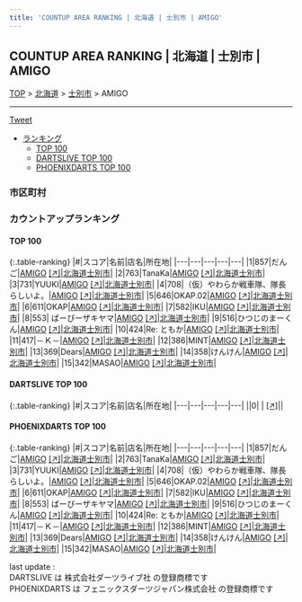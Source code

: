 ```yaml
---
title: 'COUNTUP AREA RANKING | 北海道 | 士別市 | AMIGO'
---
```

## COUNTUP AREA RANKING | 北海道 | 士別市 | AMIGO

[TOP](/darts/rank/) > [北海道](/darts/rank/北海道/) > [士別市](/darts/rank/北海道/士別市/) > AMIGO

___

<a href="https://twitter.com/share?ref_src=twsrc%5Etfw" data-text="COUNTUP AREA RANKING | 北海道士別市AMIGO" class="twitter-share-button" data-hashtags="DARTSLIVE,PHOENIXDARTS,darts,ダーツ" data-show-count="false">Tweet</a>

* [ランキング](#カウントアップランキング)
    * [TOP 100](#top-100)
    * [DARTSLIVE TOP 100](#dartslive-top-100)
    * [PHOENIXDARTS TOP 100](#phoenixdarts-top-100)

### 市区町村

<ul>

</ul>

### カウントアップランキング

#### TOP 100



{:.table-ranking}
|#|スコア|名前|店名|所在地|
|---|---|---|---|---|
|1|857|<span class="rank-name-pd">だんご</span>|<a href="/darts/rank/shops/10404.html">AMIGO</a> <a href="https://vs.phoenixdarts.com/jp/shop/shopDetailInfo/s_10404?s_seq=10404">[↗]</a>|<a href="/darts/rank/北海道/士別市">北海道士別市</a>|
|2|763|<span class="rank-name-pd">TanaKa</span>|<a href="/darts/rank/shops/10404.html">AMIGO</a> <a href="https://vs.phoenixdarts.com/jp/shop/shopDetailInfo/s_10404?s_seq=10404">[↗]</a>|<a href="/darts/rank/北海道/士別市">北海道士別市</a>|
|3|731|<span class="rank-name-pd">YUUKI</span>|<a href="/darts/rank/shops/10404.html">AMIGO</a> <a href="https://vs.phoenixdarts.com/jp/shop/shopDetailInfo/s_10404?s_seq=10404">[↗]</a>|<a href="/darts/rank/北海道/士別市">北海道士別市</a>|
|4|708|<span class="rank-name-pd">（仮）やわらか戦車隊、隊長らしいよ。</span>|<a href="/darts/rank/shops/10404.html">AMIGO</a> <a href="https://vs.phoenixdarts.com/jp/shop/shopDetailInfo/s_10404?s_seq=10404">[↗]</a>|<a href="/darts/rank/北海道/士別市">北海道士別市</a>|
|5|646|<span class="rank-name-pd">OKAP.02</span>|<a href="/darts/rank/shops/10404.html">AMIGO</a> <a href="https://vs.phoenixdarts.com/jp/shop/shopDetailInfo/s_10404?s_seq=10404">[↗]</a>|<a href="/darts/rank/北海道/士別市">北海道士別市</a>|
|6|611|<span class="rank-name-pd">OKAP</span>|<a href="/darts/rank/shops/10404.html">AMIGO</a> <a href="https://vs.phoenixdarts.com/jp/shop/shopDetailInfo/s_10404?s_seq=10404">[↗]</a>|<a href="/darts/rank/北海道/士別市">北海道士別市</a>|
|7|582|<span class="rank-name-pd">IKU</span>|<a href="/darts/rank/shops/10404.html">AMIGO</a> <a href="https://vs.phoenixdarts.com/jp/shop/shopDetailInfo/s_10404?s_seq=10404">[↗]</a>|<a href="/darts/rank/北海道/士別市">北海道士別市</a>|
|8|553|<span class="rank-name-pd"> ばーびーザキヤマ</span>|<a href="/darts/rank/shops/10404.html">AMIGO</a> <a href="https://vs.phoenixdarts.com/jp/shop/shopDetailInfo/s_10404?s_seq=10404">[↗]</a>|<a href="/darts/rank/北海道/士別市">北海道士別市</a>|
|9|516|<span class="rank-name-pd">ひつじのまーくん</span>|<a href="/darts/rank/shops/10404.html">AMIGO</a> <a href="https://vs.phoenixdarts.com/jp/shop/shopDetailInfo/s_10404?s_seq=10404">[↗]</a>|<a href="/darts/rank/北海道/士別市">北海道士別市</a>|
|10|424|<span class="rank-name-pd">Re: ともか</span>|<a href="/darts/rank/shops/10404.html">AMIGO</a> <a href="https://vs.phoenixdarts.com/jp/shop/shopDetailInfo/s_10404?s_seq=10404">[↗]</a>|<a href="/darts/rank/北海道/士別市">北海道士別市</a>|
|11|417|<span class="rank-name-pd">－Ｋ－</span>|<a href="/darts/rank/shops/10404.html">AMIGO</a> <a href="https://vs.phoenixdarts.com/jp/shop/shopDetailInfo/s_10404?s_seq=10404">[↗]</a>|<a href="/darts/rank/北海道/士別市">北海道士別市</a>|
|12|386|<span class="rank-name-pd">MINT</span>|<a href="/darts/rank/shops/10404.html">AMIGO</a> <a href="https://vs.phoenixdarts.com/jp/shop/shopDetailInfo/s_10404?s_seq=10404">[↗]</a>|<a href="/darts/rank/北海道/士別市">北海道士別市</a>|
|13|369|<span class="rank-name-pd">Dears</span>|<a href="/darts/rank/shops/10404.html">AMIGO</a> <a href="https://vs.phoenixdarts.com/jp/shop/shopDetailInfo/s_10404?s_seq=10404">[↗]</a>|<a href="/darts/rank/北海道/士別市">北海道士別市</a>|
|14|358|<span class="rank-name-pd">けんけん</span>|<a href="/darts/rank/shops/10404.html">AMIGO</a> <a href="https://vs.phoenixdarts.com/jp/shop/shopDetailInfo/s_10404?s_seq=10404">[↗]</a>|<a href="/darts/rank/北海道/士別市">北海道士別市</a>|
|15|342|<span class="rank-name-pd">MASAO</span>|<a href="/darts/rank/shops/10404.html">AMIGO</a> <a href="https://vs.phoenixdarts.com/jp/shop/shopDetailInfo/s_10404?s_seq=10404">[↗]</a>|<a href="/darts/rank/北海道/士別市">北海道士別市</a>|


#### DARTSLIVE TOP 100



{:.table-ranking}
|#|スコア|名前|店名|所在地|
|---|---|---|---|---|
||0|<span class="rank-name-dl"> </span>|<a href="/darts/rank/shops/.html"></a> <a href="">[↗]</a>|<a href="/darts/rank//"></a>|


#### PHOENIXDARTS TOP 100



{:.table-ranking}
|#|スコア|名前|店名|所在地|
|---|---|---|---|---|
|1|857|<span class="rank-name-pd">だんご</span>|<a href="/darts/rank/shops/10404.html">AMIGO</a> <a href="https://vs.phoenixdarts.com/jp/shop/shopDetailInfo/s_10404?s_seq=10404">[↗]</a>|<a href="/darts/rank/北海道/士別市">北海道士別市</a>|
|2|763|<span class="rank-name-pd">TanaKa</span>|<a href="/darts/rank/shops/10404.html">AMIGO</a> <a href="https://vs.phoenixdarts.com/jp/shop/shopDetailInfo/s_10404?s_seq=10404">[↗]</a>|<a href="/darts/rank/北海道/士別市">北海道士別市</a>|
|3|731|<span class="rank-name-pd">YUUKI</span>|<a href="/darts/rank/shops/10404.html">AMIGO</a> <a href="https://vs.phoenixdarts.com/jp/shop/shopDetailInfo/s_10404?s_seq=10404">[↗]</a>|<a href="/darts/rank/北海道/士別市">北海道士別市</a>|
|4|708|<span class="rank-name-pd">（仮）やわらか戦車隊、隊長らしいよ。</span>|<a href="/darts/rank/shops/10404.html">AMIGO</a> <a href="https://vs.phoenixdarts.com/jp/shop/shopDetailInfo/s_10404?s_seq=10404">[↗]</a>|<a href="/darts/rank/北海道/士別市">北海道士別市</a>|
|5|646|<span class="rank-name-pd">OKAP.02</span>|<a href="/darts/rank/shops/10404.html">AMIGO</a> <a href="https://vs.phoenixdarts.com/jp/shop/shopDetailInfo/s_10404?s_seq=10404">[↗]</a>|<a href="/darts/rank/北海道/士別市">北海道士別市</a>|
|6|611|<span class="rank-name-pd">OKAP</span>|<a href="/darts/rank/shops/10404.html">AMIGO</a> <a href="https://vs.phoenixdarts.com/jp/shop/shopDetailInfo/s_10404?s_seq=10404">[↗]</a>|<a href="/darts/rank/北海道/士別市">北海道士別市</a>|
|7|582|<span class="rank-name-pd">IKU</span>|<a href="/darts/rank/shops/10404.html">AMIGO</a> <a href="https://vs.phoenixdarts.com/jp/shop/shopDetailInfo/s_10404?s_seq=10404">[↗]</a>|<a href="/darts/rank/北海道/士別市">北海道士別市</a>|
|8|553|<span class="rank-name-pd"> ばーびーザキヤマ</span>|<a href="/darts/rank/shops/10404.html">AMIGO</a> <a href="https://vs.phoenixdarts.com/jp/shop/shopDetailInfo/s_10404?s_seq=10404">[↗]</a>|<a href="/darts/rank/北海道/士別市">北海道士別市</a>|
|9|516|<span class="rank-name-pd">ひつじのまーくん</span>|<a href="/darts/rank/shops/10404.html">AMIGO</a> <a href="https://vs.phoenixdarts.com/jp/shop/shopDetailInfo/s_10404?s_seq=10404">[↗]</a>|<a href="/darts/rank/北海道/士別市">北海道士別市</a>|
|10|424|<span class="rank-name-pd">Re: ともか</span>|<a href="/darts/rank/shops/10404.html">AMIGO</a> <a href="https://vs.phoenixdarts.com/jp/shop/shopDetailInfo/s_10404?s_seq=10404">[↗]</a>|<a href="/darts/rank/北海道/士別市">北海道士別市</a>|
|11|417|<span class="rank-name-pd">－Ｋ－</span>|<a href="/darts/rank/shops/10404.html">AMIGO</a> <a href="https://vs.phoenixdarts.com/jp/shop/shopDetailInfo/s_10404?s_seq=10404">[↗]</a>|<a href="/darts/rank/北海道/士別市">北海道士別市</a>|
|12|386|<span class="rank-name-pd">MINT</span>|<a href="/darts/rank/shops/10404.html">AMIGO</a> <a href="https://vs.phoenixdarts.com/jp/shop/shopDetailInfo/s_10404?s_seq=10404">[↗]</a>|<a href="/darts/rank/北海道/士別市">北海道士別市</a>|
|13|369|<span class="rank-name-pd">Dears</span>|<a href="/darts/rank/shops/10404.html">AMIGO</a> <a href="https://vs.phoenixdarts.com/jp/shop/shopDetailInfo/s_10404?s_seq=10404">[↗]</a>|<a href="/darts/rank/北海道/士別市">北海道士別市</a>|
|14|358|<span class="rank-name-pd">けんけん</span>|<a href="/darts/rank/shops/10404.html">AMIGO</a> <a href="https://vs.phoenixdarts.com/jp/shop/shopDetailInfo/s_10404?s_seq=10404">[↗]</a>|<a href="/darts/rank/北海道/士別市">北海道士別市</a>|
|15|342|<span class="rank-name-pd">MASAO</span>|<a href="/darts/rank/shops/10404.html">AMIGO</a> <a href="https://vs.phoenixdarts.com/jp/shop/shopDetailInfo/s_10404?s_seq=10404">[↗]</a>|<a href="/darts/rank/北海道/士別市">北海道士別市</a>|


<div class="footer border-top border-gray-light mt-5 pt-3 text-right text-gray">
    last update : <span style="font-weight: italic" id="foot_last_modified"></span><br />
    DARTSLIVE は 株式会社ダーツライブ社 の登録商標です<br />
    PHOENIXDARTS は フェニックスダーツジャパン株式会社 の登録商標です<br />
</div>

<script src="https://cdnjs.cloudflare.com/ajax/libs/jquery.tablesorter/2.31.3/js/jquery.tablesorter.min.js" integrity="sha512-qzgd5cYSZcosqpzpn7zF2ZId8f/8CHmFKZ8j7mU4OUXTNRd5g+ZHBPsgKEwoqxCtdQvExE5LprwwPAgoicguNg==" crossorigin="anonymous" referrerpolicy="no-referrer"></script>
<link rel="stylesheet" href="https://cdnjs.cloudflare.com/ajax/libs/jquery.tablesorter/2.31.3/css/theme.default.min.css" integrity="sha512-wghhOJkjQX0Lh3NSWvNKeZ0ZpNn+SPVXX1Qyc9OCaogADktxrBiBdKGDoqVUOyhStvMBmJQ8ZdMHiR3wuEq8+w==" crossorigin="anonymous" referrerpolicy="no-referrer" />
<script>
$(function() {
    $(".table-ranking").tablesorter({sortList:[[0, 0]]});
    $("#foot_last_modified").text(formatDate(new Date(document.lastModified), 'yyyy-MM-dd HH:mm:ss'));
});
</script>

<script async src="https://platform.twitter.com/widgets.js" charset="utf-8"></script>